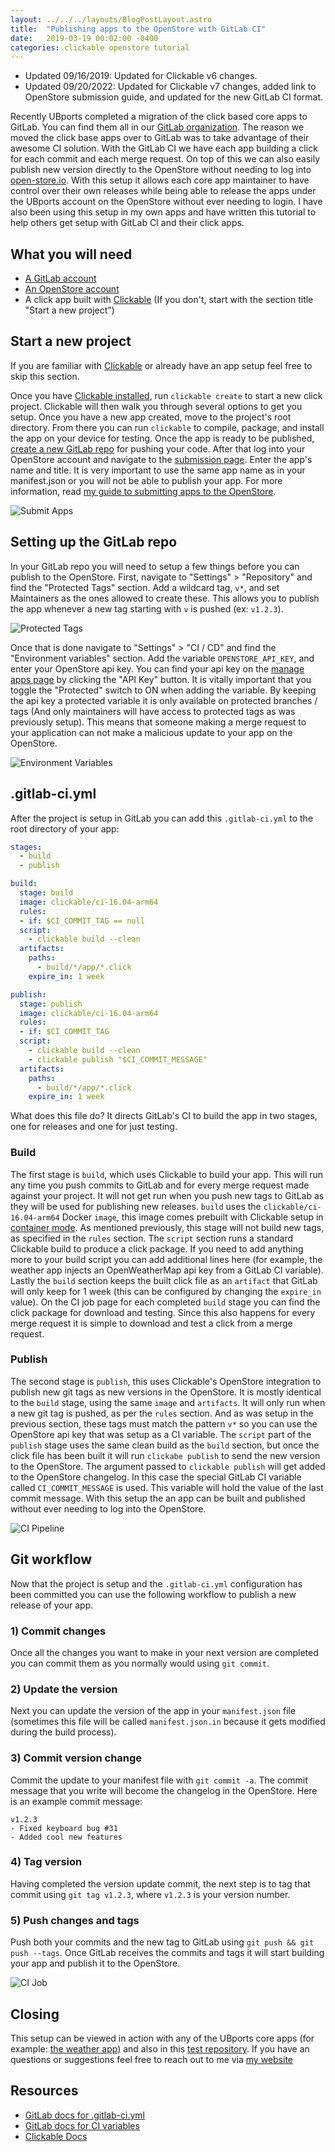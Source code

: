 ```yaml
---
layout: ../../../layouts/BlogPostLayout.astro
title:  "Publishing apps to the OpenStore with GitLab CI"
date:   2019-03-19 00:02:00 -0400
categories: clickable openstore tutorial
---
```


- Updated 09/16/2019: Updated for Clickable v6 changes.
- Updated 09/20/2022: Updated for Clickable v7 changes, added link to OpenStore submission guide, and updated for the new GitLab CI format.

Recently UBports completed a migration of the click based core apps to GitLab.
You can find them all in our [GitLab organization](https://gitlab.com/ubports/apps).
The reason we moved the click base apps over to GitLab was to take advantage of their awesome CI solution.
With the GitLab CI we have each app building a click for each commit and each merge request. On top of this we can also
easily publish new version directly to the OpenStore without needing to log into [open-store.io](https://open-store.io/).
With this setup it allows each core app maintainer to have control over their own releases while being able to release the
apps under the UBports account on the OpenStore without ever needing to login. I have also been using this setup in my own
apps and have written this tutorial to help others get setup with GitLab CI and their click apps.

## What you will need

- [A GitLab account](https://gitlab.com/users/sign_in)
- [An OpenStore account](https://open-store.io/login)
- A click app built with [Clickable](http://clickable-ut.dev/en/latest/) (If you don't, start with the section title "Start a new project")

## Start a new project

If you are familiar with [Clickable](http://clickable-ut.dev/en/latest/) or already have an app setup feel free to skip this section.

Once you have [Clickable installed](http://clickable-ut.dev/en/latest/install.html), run `clickable create` to start a new click project.
Clickable will then walk you through several options to get you setup. Once you have a new app created, move to the project's root directory.
From there you can run `clickable` to compile, package, and install the app on your device for testing.
Once the app is ready to be published, [create a new GitLab repo](https://docs.gitlab.com/ee/user/project/working_with_projects.html#create-a-project)
for pushing your code.
After that log into your OpenStore account and navigate to the [submission page](https://open-store.io/submit).
Enter the app's name and title. It is very important to use the same app name as in your manifest.json or you will not be able to publish your app.
For more information, read [my guide to submitting apps to the OpenStore](../2022-09-15-how-to-publish-an-ubuntu-touch-app/).

![Submit Apps](/images/blog/gitlab-ci/submit-apps.png)

## Setting up the GitLab repo

In your GitLab repo you will need to setup a few things before you can publish to the OpenStore.
First, navigate to "Settings" > "Repository" and find the "Protected Tags" section.
Add a wildcard tag, `v*`, and set Maintainers as the ones allowed to create these.
This allows you to publish the app whenever a new tag starting with `v` is pushed (ex: `v1.2.3`).

![Protected Tags](/images/blog/gitlab-ci/protected-tags.png)

Once that is done navigate to "Settings" > "CI / CD" and find the "Environment variables" section. Add the variable `OPENSTORE_API_KEY`,
and enter your OpenStore api key. You can find your api key on the [manage apps page](https://open-store.io/manage) by
clicking the "API Key" button. It is vitally important that you toggle the "Protected" switch to ON when adding the variable.
By keeping the api key a protected variable it is only available on protected branches / tags
(And only maintainers will have access to protected tags as was previously setup).
This means that someone making a merge request to your application can not make a malicious update to your app on the OpenStore.

![Environment Variables](/images/blog/gitlab-ci/environment-variables.png)

## .gitlab-ci.yml

After the project is setup in GitLab you can add this `.gitlab-ci.yml` to the root directory of your app:

```yaml
stages:
  - build
  - publish

build:
  stage: build
  image: clickable/ci-16.04-arm64
  rules:
  - if: $CI_COMMIT_TAG == null
  script:
    - clickable build --clean
  artifacts:
    paths:
      - build/*/app/*.click
    expire_in: 1 week

publish:
  stage: publish
  image: clickable/ci-16.04-arm64
  rules:
  - if: $CI_COMMIT_TAG
  script:
    - clickable build --clean
    - clickable publish "$CI_COMMIT_MESSAGE"
  artifacts:
    paths:
      - build/*/app/*.click
    expire_in: 1 week
```

What does this file do? It directs GitLab's CI to build the app in two stages, one for releases and one for just testing.

### Build

The first stage is `build`, which uses Clickable to build your app.
This will run any time you push commits to GitLab and for every merge request made against your project.
It will not get run when you push new tags to GitLab as they will be used for publishing new releases.
`build` uses the `clickable/ci-16.04-arm64` Docker `image`, this image comes prebuilt with Clickable setup in
[container mode](https://clickable-ut.dev/en/latest/commands.html#container-mode-1).
As mentioned previously, this stage will not build new tags, as specified in the `rules` section.
The `script` section runs a standard Clickable build to produce a click package.
If you need to add anything more to your build script you can add additional lines here
(for example, the weather app injects an OpenWeatherMap api key from a GitLab CI variable).
Lastly the `build` section keeps the built click file as an `artifact` that GitLab will only keep for 1 week
(this can be configured by changing the `expire_in` value).
On the CI job page for each completed `build` stage you can find the click package for download and testing.
Since this also happens for every merge request it is simple to download and test a click from a merge request.

### Publish

The second stage is `publish`, this uses Clickable's OpenStore integration to publish new git tags as new versions in the OpenStore.
It is mostly identical to the `build` stage, using the same `image` and `artifacts`.
It will only run when a new git tag is pushed, as per the `rules` section.
And as was setup in the previous section, these tags must match the pattern `v*` so you can use the OpenStore api key that was setup as a CI variable.
The `script` part of the `publish` stage uses the same clean build as the `build` section,
but once the click file has been built it will run `clickabe publish` to send the new version to the OpenStore.
The argument passed to `clickable publish` will get added to the OpenStore changelog.
In this case the special GitLab CI variable called `CI_COMMIT_MESSAGE` is used. This variable will hold the value of the last commit message.
With this setup the an app can be built and published without ever needing to log into the OpenStore.

![CI Pipeline](/images/blog/gitlab-ci/ci-pipeline.png)

## Git workflow

Now that the project is setup and the `.gitlab-ci.yml` configuration has been committed
you can use the following workflow to publish a new release of your app.

### 1) Commit changes

Once all the changes you want to make in your next version are completed you can commit them as you normally would using `git commit`.

### 2) Update the version

Next you can update the version of the app in your `manifest.json` file
(sometimes this file will be called `manifest.json.in` because it gets modified during the build process).

### 3) Commit version change

Commit the update to your manifest file with `git commit -a`.
The commit message that you write will become the changelog in the OpenStore.
Here is an example commit message:

```
v1.2.3
- Fixed keyboard bug #31
- Added cool new features
```

### 4) Tag version

Having completed the version update commit, the next step is to tag that commit using `git tag v1.2.3`, where `v1.2.3` is your version number.

### 5) Push changes and tags

Push both your commits and the new tag to GitLab using `git push && git push --tags`.
Once GitLab receives the commits and tags it will start building your app and publish it to the OpenStore.

![CI Job](/images/blog/gitlab-ci/ci-job.png)

## Closing

This setup can be viewed in action with any of the UBports core apps
(for example: [the weather app](https://gitlab.com/ubports/development/apps/weather-app/-/pipelines)) and also
in this [test repository](https://gitlab.com/clickable/clickable-gitlab-ci-test).
If you have an questions or suggestions feel free to reach out to me via
[my website](https://bhdouglass.com/contact.html)

## Resources

- [GitLab docs for .gitlab-ci.yml](https://docs.gitlab.com/ee/ci/yaml/)
- [GitLab docs for CI variables](https://docs.gitlab.com/ee/ci/variables/)
- [Clickable Docs](http://clickable-ut.dev/en/latest/)
